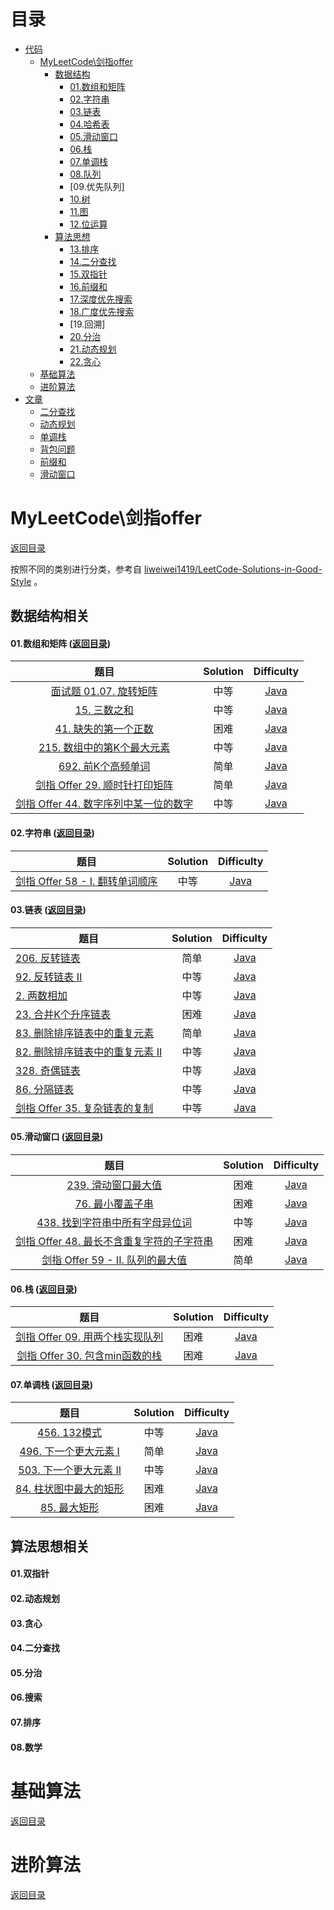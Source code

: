 # 目录
- [代码](https://github.com/stianyu/MyLeetCode#%E7%9B%AE%E5%BD%95)
    - [MyLeetCode\剑指offer](https://github.com/stianyu/MyLeetCode#%E7%9B%AE%E5%BD%95)
        - [数据结构](https://github.com/stianyu/MyLeetCode#%E6%95%B0%E6%8D%AE%E7%BB%93%E6%9E%84%E7%9B%B8%E5%85%B3)
            - [01.数组和矩阵](https://github.com/stianyu/MyLeetCode#01%E6%95%B0%E7%BB%84%E5%92%8C%E7%9F%A9%E9%98%B5)
            - [02.字符串](https://github.com/stianyu/MyLeetCode#02%E5%AD%97%E7%AC%A6%E4%B8%B2)
            - [03.链表](https://github.com/stianyu/MyLeetCode#03%E9%93%BE%E8%A1%A8)
            - [04.哈希表](https://github.com/dyfloveslife/LeetCodeAndSwordToOffer#04%E5%93%88%E5%B8%8C%E8%A1%A8)
            - [05.滑动窗口](https://github.com/stianyu/MyLeetCode#03%E9%93%BE%E8%A1%A8)
            - [06.栈](https://github.com/stianyu/MyLeetCode#06%E6%A0%88)
            - [07.单调栈](https://github.com/stianyu/MyLeetCode#07%E5%8D%95%E8%B0%83%E6%A0%88)
            - [08.队列](https://github.com/dyfloveslife/LeetCodeAndSwordToOffer#05%E6%A0%88%E5%92%8C%E9%98%9F%E5%88%97)
            - [09.优先队列]
            - [10.树](https://github.com/dyfloveslife/LeetCodeAndSwordToOffer#03%E6%A0%91)
            - [11.图](https://github.com/dyfloveslife/LeetCodeAndSwordToOffer#06%E5%9B%BE)
            - [12.位运算](https://github.com/dyfloveslife/LeetCodeAndSwordToOffer#07%E4%BD%8D%E8%BF%90%E7%AE%97)
        - [算法思想](https://github.com/dyfloveslife/LeetCodeAndSwordToOffer#%E7%AE%97%E6%B3%95%E6%80%9D%E6%83%B3%E7%9B%B8%E5%85%B3)
            - [13.排序](https://github.com/dyfloveslife/LeetCodeAndSwordToOffer#07%E6%8E%92%E5%BA%8F)
            - [14.二分查找](https://github.com/dyfloveslife/LeetCodeAndSwordToOffer#04%E4%BA%8C%E5%88%86%E6%9F%A5%E6%89%BE)
            - [15.双指针](https://github.com/dyfloveslife/LeetCodeAndSwordToOffer#01%E5%8F%8C%E6%8C%87%E9%92%88)
            - [16.前缀和]()
            - [17.深度优先搜索]()
            - [18.广度优先搜索]()
            - [19.回溯]
            - [20.分治](https://github.com/dyfloveslife/LeetCodeAndSwordToOffer#05%E5%88%86%E6%B2%BB)
            - [21.动态规划](https://github.com/dyfloveslife/LeetCodeAndSwordToOffer#02%E5%8A%A8%E6%80%81%E8%A7%84%E5%88%92)
            - [22.贪心](https://github.com/dyfloveslife/LeetCodeAndSwordToOffer#03%E8%B4%AA%E5%BF%83)      
    - [基础算法](https://github.com/dyfloveslife/LeetCodeAndSwordToOffer#%E5%9F%BA%E7%A1%80%E7%AE%97%E6%B3%95)
    - [进阶算法](https://github.com/dyfloveslife/LeetCodeAndSwordToOffer#%E8%BF%9B%E9%98%B6%E7%AE%97%E6%B3%95)
- [文章]()
    - [二分查找]()
    - [动态规划]()
    - [单调栈]()
    - [背包问题]()
    - [前缀和]()
    - [滑动窗口]()
    
# MyLeetCode\剑指offer
[返回目录](https://github.com/stianyu/MyLeetCode#%E7%9B%AE%E5%BD%95)

按照不同的类别进行分类，参考自 [liweiwei1419/LeetCode-Solutions-in-Good-Style](https://github.com/liweiwei1419/LeetCode-Solutions-in-Good-Style) 。
## 数据结构相关

#### 01.数组和矩阵 ([返回目录](https://github.com/stianyu/MyLeetCode#%E7%9B%AE%E5%BD%95))

| 题目 |   Solution | Difficulty |
| :--------------------: | :--------------: | :-------------: |
|   [面试题 01.07. 旋转矩阵](https://leetcode-cn.com/problems/rotate-matrix-lcci/)   |      中等       | [Java](https://github.com/stianyu/MyLeetCode/blob/master/src/_01/array/_01_07_RotateMatrix/Solution.java) |
|   [15. 三数之和](https://leetcode-cn.com/problems/3sum/)   |      中等       | [Java](https://github.com/stianyu/MyLeetCode/blob/master/src/_01/array/_15_ThreeSum/Solution.java) |
|   [41. 缺失的第一个正数](https://leetcode-cn.com/problems/first-missing-positive/)   |      困难       | [Java](https://github.com/stianyu/MyLeetCode/tree/master/src/_01/array/_41_FirstMissingPositive/Solution.java) |
|   [215. 数组中的第K个最大元素](https://leetcode-cn.com/problems/kth-largest-element-in-an-array/)   |      中等       | [Java](https://github.com/stianyu/MyLeetCode/blob/master/src/_01/array/_215_FindKthLargest/Solution.java) |
|   [692. 前K个高频单词](https://leetcode-cn.com/problems/top-k-frequent-words/)   |      简单       | [Java](https://github.com/stianyu/MyLeetCode/tree/master/src/_01/array/_692_TopKFrequent/Solution.java) |
|   [剑指 Offer 29. 顺时针打印矩阵](https://leetcode-cn.com/problems/shun-shi-zhen-da-yin-ju-zhen-lcof/)   |      简单       | [Java](https://github.com/stianyu/MyLeetCode/tree/master/src/_01/array/_Offer_29_SpiralOrder/Solution.java) |
|   [剑指 Offer 44. 数字序列中某一位的数字](https://leetcode-cn.com/problems/shu-zi-xu-lie-zhong-mou-yi-wei-de-shu-zi-lcof/)   |      中等       | [Java](https://github.com/stianyu/MyLeetCode/blob/master/src/_01/array/Offer_44_FindNthDigit/Solution.java) |



#### 02.字符串 ([返回目录](https://github.com/stianyu/MyLeetCode#%E7%9B%AE%E5%BD%95))

| 题目 |   Solution | Difficulty |
| :--------------------: | :--------------: | :-------------: |
|   [剑指 Offer 58 - I. 翻转单词顺序](https://leetcode-cn.com/problems/fan-zhuan-dan-ci-shun-xu-lcof/)   |      中等       | [Java](https://github.com/stianyu/MyLeetCode/tree/master/src/_02/string/Offer58/Solution.java) |



#### 03.链表 ([返回目录](https://github.com/stianyu/MyLeetCode#%E7%9B%AE%E5%BD%95))

| 题目 |   Solution | Difficulty |
| ------------------------------------------------------------ | :-------------: | :-------------: |
|[206. 反转链表](https://leetcode-cn.com/problems/reverse-linked-list/)      |      简单       | [Java](https://github.com/stianyu/MyLeetCode/tree/master/src/_03/linkedList/_92_ReverseBetween/Solution.java) |
|[92. 反转链表 II](https://leetcode-cn.com/problems/fan-zhuan-lian-biao-lcof/)      |      中等       | [Java](https://github.com/stianyu/MyLeetCode/tree/master/src/_03/linkedList/_4_MedianOfTwoSortedArrays/Solution.java) |
|[2. 两数相加](https://leetcode-cn.com/problems/add-two-numbers/)      |      中等       | [Java](https://github.com/stianyu/MyLeetCode/tree/master/src/_03/linkedList/_2_AddTwoNumbers/Solution.java) |
|[23. 合并K个升序链表](https://leetcode-cn.com/problems/merge-k-sorted-lists/)      |      困难       | [Java](https://github.com/stianyu/MyLeetCode/tree/master/src/_03/linkedList/_23_MergeLists/Solution.java) |
|[83. 删除排序链表中的重复元素](https://leetcode-cn.com/problems/remove-duplicates-from-sorted-list/)      |      简单       | [Java](https://github.com/stianyu/MyLeetCode/tree/master/src/_03/linkedList/_83_DeleteDuplicates/Solution.java) |
|[82. 删除排序链表中的重复元素 II](https://leetcode-cn.com/problems/remove-duplicates-from-sorted-list-ii/)      |      中等       | [Java](https://github.com/stianyu/MyLeetCode/tree/master/src/_03/linkedList/_82_DeleteDuplicatesII/Solution.java) |
|[328. 奇偶链表](https://leetcode-cn.com/problems/odd-even-linked-list/)      |      中等       | [Java](https://github.com/stianyu/MyLeetCode/tree/master/src/_03/linkedList/_328_OddEvenList/Solution.java) |
|[86. 分隔链表](https://leetcode-cn.com/problems/partition-list/)      |      中等       | [Java](https://github.com/stianyu/MyLeetCode/tree/master/src/_03/linkedList/_86_PartitionLinkedList/Solution.java) |
|[剑指 Offer 35. 复杂链表的复制](https://leetcode-cn.com/problems/fu-za-lian-biao-de-fu-zhi-lcof/)      |      中等       | [Java](https://github.com/stianyu/MyLeetCode/tree/master/src/_03/linkedList/Offer_35_CopyRandomList/Solution.java) |



#### 05.滑动窗口 ([返回目录](https://github.com/stianyu/MyLeetCode#%E7%9B%AE%E5%BD%95))

| 题目 |   Solution | Difficulty |
| :--------------------: | :--------------: | :-------------: |
|   [239. 滑动窗口最大值](https://leetcode-cn.com/problems/sliding-window-maximum/)   |      困难       | [Java](https://github.com/stianyu/MyLeetCode/tree/master/src/_05/slidingWindow/_239_MaxInSlidingWindow/Solution.java) |
|   [76. 最小覆盖子串](https://leetcode-cn.com/problems/minimum-window-substring/)   |      困难       | [Java](https://github.com/stianyu/MyLeetCode/tree/master/src/_05/slidingWindow/_76_minWindow/Solution.java) |
|   [438. 找到字符串中所有字母异位词](https://leetcode-cn.com/problems/find-all-anagrams-in-a-string/)   |      中等       | [Java](https://github.com/stianyu/MyLeetCode/tree/master/src/_05/slidingWindow/_438_findAnagrams/Solution.java) |
|   [剑指 Offer 48. 最长不含重复字符的子字符串](https://leetcode-cn.com/problems/zui-chang-bu-han-zhong-fu-zi-fu-de-zi-zi-fu-chuan-lcof/)   |      困难       | [Java](https://github.com/stianyu/MyLeetCode/tree/master/src/_05/slidingWindow/Offer48_lengthOfLongestSubstring/Solution.java) |
|   [剑指 Offer 59 - II. 队列的最大值](https://leetcode-cn.com/problems/dui-lie-de-zui-da-zhi-lcof/)   |      简单       | [Java](https://github.com/stianyu/MyLeetCode/tree/master/src/_05/slidingWindow/Offer59II_MaxInDeque/Solution.java) |



#### 06.栈 ([返回目录](https://github.com/stianyu/MyLeetCode#%E7%9B%AE%E5%BD%95))

| 题目 |   Solution | Difficulty |
| :--------------------: | :--------------: | :-------------: |
|   [剑指 Offer 09. 用两个栈实现队列](https://leetcode-cn.com/problems/yong-liang-ge-zhan-shi-xian-dui-lie-lcof/)   |      困难       | [Java](https://github.com/stianyu/MyLeetCode/tree/master/src/_06/stack/Offer_09_CQueue/CQueue.java) |
|   [剑指 Offer 30. 包含min函数的栈](https://leetcode-cn.com/problems/bao-han-minhan-shu-de-zhan-lcof/) |      困难       | [Java](https://github.com/stianyu/MyLeetCode/tree/master/src/_06/stack/Offer_30_Queue/Solution.java) |



#### 07.单调栈 ([返回目录](https://github.com/stianyu/MyLeetCode#%E7%9B%AE%E5%BD%95))

| 题目 |   Solution | Difficulty |
| :--------------------: | :--------------: | :-------------: |
|   [456. 132模式](https://leetcode-cn.com/problems/132-pattern/)   |      中等       | [Java](https://github.com/stianyu/MyLeetCode/tree/master/src/_07/monotonousStack/_456_Find132Pattern/Solution.java) |
|   [496. 下一个更大元素 I](https://leetcode-cn.com/problems/next-greater-element-i/)   |      简单       | [Java](https://github.com/stianyu/MyLeetCode/tree/master/src/_07/monotonousStack/_496_NextGreaterElementI/Solution.java) |
|   [503. 下一个更大元素 II](https://leetcode-cn.com/problems/next-greater-element-ii/)   |      中等       | [Java](https://github.com/stianyu/MyLeetCode/tree/master/src/_07/monotonousStack/_503_NextGreaterElementsII_LoopArray/Solution.java) |
|   [84. 柱状图中最大的矩形](https://leetcode-cn.com/problems/largest-rectangle-in-histogram/)   |      困难       | [Java](https://github.com/stianyu/MyLeetCode/tree/master/src/_07/monotonousStack/_84_LargestRectangleArea/Solution.java) |
|   [85. 最大矩形](https://leetcode-cn.com/problems/maximal-rectangle/)   |      困难       | [Java](https://github.com/stianyu/MyLeetCode/tree/master/src/_07/monotonousStack/_85_maximalRectangle/Solution.java) |



## 算法思想相关

#### 01.双指针



#### 02.动态规划 


#### 03.贪心



#### 04.二分查找


#### 05.分治



#### 06.搜索



#### 07.排序



#### 08.数学




 # 基础算法
 [返回目录](https://github.com/dyfloveslife/LeetCodeAndSwordToOffer#%E7%9B%AE%E5%BD%95)
 

 # 进阶算法
 [返回目录](https://github.com/dyfloveslife/LeetCodeAndSwordToOffer#%E7%9B%AE%E5%BD%95)
 